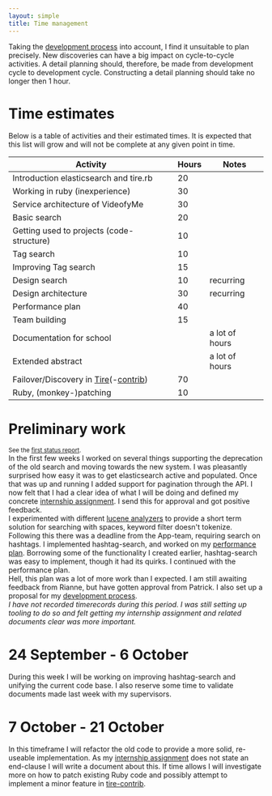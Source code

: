 ```yaml
---
layout: simple
title: Time management
---
```


Taking the [development process] into account, I find it unsuitable to plan precisely. New discoveries can have a big impact on cycle-to-cycle activities. A detail planning should, therefore, be made from development cycle to development cycle. Constructing a detail planning should take no longer then 1 hour.

# Time estimates
Below is a table of activities and their estimated times. It is expected that this list will grow and will not be complete at any given point in time.

Activity                                    | Hours | Notes |
|-------------------------------------------|-------|-------|
Introduction elasticsearch and tire.rb      |   20
Working in ruby (inexperience)              |   30
Service architecture of VideofyMe           |   30
Basic search                                |   20
Getting used to projects (code-structure)   |   10
Tag search                                  |   10
Improving Tag search                        |   15
Design search                               |   10  |   recurring
Design architecture                         |   30  |   recurring
Performance plan                            |   40
Team building                               |   15
Documentation for school                    |       |   a lot of hours
Extended abstract                           |       |   a lot of hours
Failover/Discovery in [Tire]\(-[contrib])   |   70  |
Ruby, (monkey-)patching                     |   10  |


# Preliminary work
<small>See the [first status report].</small>  
In the first few weeks I worked on several things supporting the deprecation of the old search and moving towards the new system. I was pleasantly surprised how easy it was to get elasticsearch active and populated. Once that was up and running I added support for pagination through the API. I now felt that I had a clear idea of what I will be doing and defined my concrete [internship assignment]. I send this for approval and got positive feedback.  
I experimented with different [lucene analyzers] to provide a short term solution for searching with spaces, keyword filter doesn't tokenize. Following this there was a deadline from the App-team, requiring search on hashtags. I implemented hashtag-search, and worked on my [performance plan]. Borrowing some of the functionality I created earlier, hashtag-search was easy to implement, though it had its quirks. I continued with the performance plan.  
Hell, this plan was a lot of more work than I expected. I am still awaiting feedback from Rianne, but have gotten approval from Patrick. I also set up a proposal for my [development process].  
*I have not recorded timerecords during this period. I was still setting up tooling to do so and felt getting my internship assignment and related documents clear was more important.*

# 24 September - 6 October
During this week I will be working on improving hashtag-search and unifying the current code base. I also reserve some time to validate documents made last week with my supervisors.

# 7 October - 21 October
In this timeframe I will refactor the old code to provide a more solid, re-useable implementation. As my [internship assignment] does not state an end-clause I will write a document about this. If time allows I will investigate more on how to patch existing Ruby code and possibly attempt to implement a minor feature in [tire-contrib].

[first status report]: status-reports.html
[development process]: development-process.html
[internship assignment]: graduation-assignment.html
[lucene analyzers]: http://lucene.apache.org/core/old_versioned_docs/versions/3_0_1/api/all/org/apache/lucene/analysis/Analyzer.html
[performance plan]: performance-plan.html
[tire]: https://github.com/karmi/tire
[tire-contrib]: https://github.com/karmi/tire-contrib
[contrib]: https://github.com/karmi/tire-contrib
